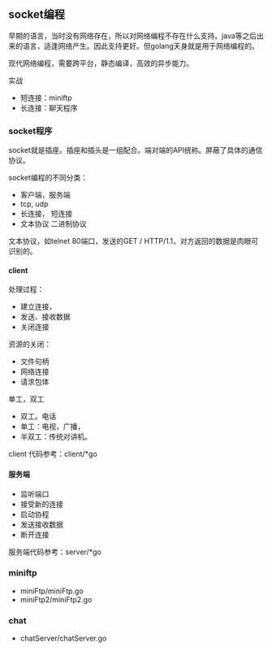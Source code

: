## socket编程

早期的语言，当时没有网络存在，所以对网络编程不存在什么支持。java等之后出来的语言，适逢网络产生。因此支持更好。但golang天身就是用于网络编程的。

现代网络编程，需要跨平台，静态编译，高效的异步能力。



实战

* 短连接：miniftp
* 长连接：聊天程序



### socket程序

socket就是插座。插座和插头是一组配合。端对端的API统称。屏蔽了具体的通信协议。

socket编程的不同分类：

* 客户端，服务端
* tcp, udp
* 长连接， 短连接
* 文本协议 二进制协议


文本协议，如telnet 80端口，发送的GET / HTTP/1.1，对方返回的数据是肉眼可识别的。





#### client

处理过程：

* 建立连接，
* 发送、接收数据
* 关闭连接




资源的关闭：

* 文件句柄
* 网络连接
* 请求包体




单工，双工

* 双工。电话
* 单工：电视，广播，
* 半双工：传统对讲机。


client 代码参考：client/*go



#### 服务端

* 监听端口
* 接受新的连接
* 启动协程
* 发送接收数据
* 断开连接

服务端代码参考：server/*go



### miniftp

* miniFtp/miniFtp.go
* miniFtp2/miniFtp2.go



### chat

* chatServer/chatServer.go

